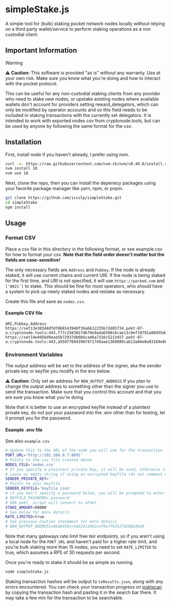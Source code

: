 # simpleStake.js

A simple tool for (bulk) staking pocket network nodes locally without relying on a third party wallet/service to perform staking operations as a non custodial client.

## Important Information

> [!WARNING]
> ⚠️ **Caution:** This software is provided "as is" without any warranty. Use at your own risk. Make sure you know what you're doing and how to interact with the pocket protocol.

This can be useful for any non-custodial staking clients from any provider who need to stake new nodes, or upstake existing nodes where available wallets don't account for providers setting reward_delegators, which can only be modified by operator accounts and so this field needs to be included in staking transactions with the currently set delegators. It is intended to work with exported nodes csv from cryptonode.tools, but can be used by anyone by following the same format for the csv.

## Installation

First, install node if you haven't already, I prefer using nvm.

```sh
curl -o- https://raw.githubusercontent.com/nvm-sh/nvm/v0.40.0/install.sh | bash
nvm install 18
nvm use 18
```

Next, clone the repo, then you can install the depenecy packages using your favorite package manager like yarn, npm,
or pnpm.

```sh
git clone https://github.com/icculp/simpleStake.git
cd simpleStake
npm install
```

## Usage

### Format CSV

Place a csv file in this directory in the following format, or see example.csv for how to format your csv. **Note that the field order doesn't matter but the fields are case-sensitive!**

The only necessary fields are `Address` and `Pubkey`. If the node is already staked, it will use current chains and current URI. If the node is being staked for the first time, and URI is not specified, it will use `https://parked.com` and `['0021']` to stake. This should be fine for most operators, who _should_ have a system to pick up newly staked nodes and restake as necessary.

Create this file and save as `nodes.csv`.

#### Example CSV file

```csv
URI,Pubkey,Address
https://set13e383d4dfd7860143940f36a6612235b72d85734.pokt-07-a.cryptonode.tools:443,f77c2583027db79e9ada6508c6cae11c9ef10791a80d55deb6389e29d8557cd2,3e383d4dfd7860143940f36a6612235b72d85734
https://set14e4956d9eae5b72937db0b6ca46a7316c5213457.pokt-07-a.cryptonode.tools:443,a550f76043987471749aae13b9889cab13a84e8a93169e866de141153df9bb4f,4e4956d9eae5b72937db0b6ca46a7316c5213457
```

### Environment Variables

The output address will be set to the address of the signer, aka the sender private key or keyfile you modify in the env below.

⚠️ **Caution:** Only set an address for `NEW_OUTPUT_ADDRESS` if you plan to change the output address to something other than the signer you use to send the transaction. Make sure that you control this account and that you are sure you know what you're doing.

Note that it is better to use an encrypted keyfile instead of a plaintext private key, do not put your password into the .env other than for testing, let it prompt you for the password.

#### Example .env file

See also `example.csv`

```sh
# Update this to the URL of the node you will use for the transaction
POKT_URL='http://192.168.0.7:8091'
# Points to the csv file created above
NODES_FILE='nodes.csv'
# If you specify a plaintext private key, it will be used, otherwise it'll try to load a keyfile.
# Leave as empty string if using an encrypted keyfile (do not comment out or remove this param even if unused).
SENDER_PRIVATE_KEY=''
# Points to your keyfile
SENDER_KEYFILE='keyfile.json'
# if you don't specify a password below, you will be prompted to enter the password. This is preferred, but if you insist on writing your password in plaintext to disk, you can uncomment below to place the keyfile password
# KEYFILE_PASSWORD='password'
# 60k pokt, script will convert to uPokt
STAKE_AMOUNT=60000
# See below for more details
RATE_LIMITED=true
# See previous Caution statement for more details
# NEW_OUTPUT_ADDRESS=8bd6459cc4ab22cd462cef0e7f63527426bb36d9
```

Note that many gateways rate limit free teir endpoints, so if you aren't using a local node for the `POKT_URL` and haven't paid for a higher rate limit, and you're bulk staking more than 15 nodes, you need to set `RATE_LIMITED` to true, which assumes a RPS of 30 requests per second.

Once you're ready to stake it should be as simple as running.

```sh
node simpleStake.js
```

Staking transaction hashes will be output to `txResults.json`, along with any errors encountered. You can check your transaction progress on [poktscan](https://poktscan.com/) by copying the transaction hash and pasting it in the search bar there. It may take a few min for the transaction to be searchable.
